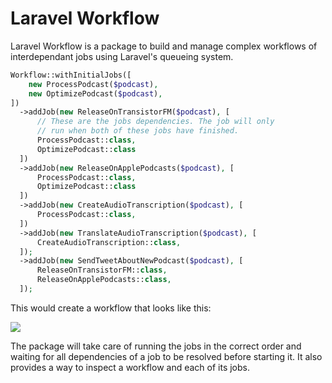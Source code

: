 # Laravel Workflow

Laravel Workflow is a package to build and manage complex workflows of interdependant jobs using Laravel's queueing system.

```php
Workflow::withInitialJobs([
    new ProcessPodcast($podcast),
    new OptimizePodcast($podcast),
])
  ->addJob(new ReleaseOnTransistorFM($podcast), [
      // These are the jobs dependencies. The job will only
      // run when both of these jobs have finished.
      ProcessPodcast::class,
      OptimizePodcast::class
  ])
  ->addJob(new ReleaseOnApplePodcasts($podcast), [
      ProcessPodcast::class,
      OptimizePodcast::class
  ])
  ->addJob(new CreateAudioTranscription($podcast), [
      ProcessPodcast::class,
  ])
  ->addJob(new TranslateAudioTranscription($podcast), [
      CreateAudioTranscription::class,
  ]);
  ->addJob(new SendTweetAboutNewPodcast($podcast), [
      ReleaseOnTransistorFM::class,
      ReleaseOnApplePodcasts::class,
  ]);
```

This would create a workflow that looks like this:

![](/workflow.svg)

The package will take care of running the jobs in the correct order and waiting for all dependencies of a job to be resolved before starting it. It also provides a way to inspect a workflow and each of its jobs.
